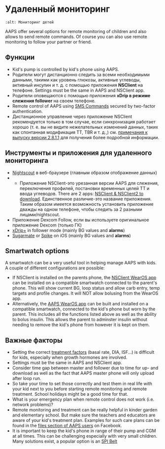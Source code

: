 # Удаленный мониторинг

```{image} ../images/KidsMonitoring.png
:alt: Мониторинг детей
```

AAPS offer several options for remote monitoring of children and also allows to send remote commands. Of course you can also use remote monitoring to follow your partner or friend.

## Функции

- Kid's pump is controlled by kid's phone using AAPS.
- Родители могут дистанционно следить за всеми необходимыми данными, такими как уровень глюкозы, активные углеводы, активный инсулин и т. д. с помощью приложения **NSClient** на телефоне. Settings must be the same in AAPS and NSClient app.
- Родители оповещаются с помощью приложения **xDrip в режиме слежения follower** на своем телефоне.
- Remote control of AAPS using [SMS Commands](../Children/SMS-Commands.md) secured by two-factor authentication.
- Дистанционное управление через приложение NSClient рекомендуется только в том случае, если синхронизация работает хорошо (т. е. вы не видите нежелательных изменений данных, таких как спонтанная модификация TT, TBR и т. д.,) см. [примечания к выпуску версии 2.8.1.1](Releasenotes-important-hints-2-8-1-1) для получения более подробной информации.

## Инструменты и приложения для удаленного мониторинга

- [Nightscout](https://nightscout.github.io/) в веб-браузере (главным образом отображение данных)
- * Приложение NSClient-это урезанная версии AAPS для слежения, переключения профилей, постановки временных целей TT и ввода углеводов. There are 2 apps:  [NSClient & NSClient2 to download](https://github.com/nightscout/AndroidAPS/releases/). Единственное различие-это название приложения. Таким образом имеется возможность установить приложение дважды на одном телефоне, чтобы следить за 2 разными лицами/nightscout.
- Приложение Dexcom Follow, если вы используете оригинальное приложение Dexcom (только ГК)
- [xDrip+](../Configuration/xdrip.md) in follower mode (mainly BG values and **alarms**)
- [Sugarmate](https://sugarmate.io/) or [Spike](https://spike-app.com/) on iOS (mainly BG values and **alarms**)

## Smartwatch options

A smartwatch can be a very useful tool in helping manage AAPS with kids. A couple of different configurations are possible:

- If NSClient is installed on the parents phone, the [NSClient WearOS app](https://github.com/nightscout/AndroidAPS/releases/) can be installed on a compatible smartwatch connected to the parent's phone. This will show current BG, loop status and allow carb entry, temp targets and profile changes. It will NOT allow bolusing from the WearOS app.
- Alternatively, the [AAPS WearOS app](https://androidaps.readthedocs.io/en/latest/Configuration/Watchfaces.html) can be built and installed on a compatible smartwatch, connected to the kid's phone but worn by the parent. This includes all the functions listed above as well as the ability to bolus insulin. This allows the parent to adminster insulin without needing to remove the kid's phone from however it is kept on them.

## Важные факторы

- Setting the correct [treatment factors](FAQ-how-to-begin) (basal rate, DIA, ISF...) is difficult for kids, especially when growth hormones are involved.
- Settings must be the same in AAPS and NSClient app.
- Consider time gap between master and follower due to time for up- and download as well as the fact that AAPS master phone will only upload after loop run.
- So take your time to set those correctly and test them in real life with your kid next to you before starting remote monitoring and remote treatment. School holidays might be a good time for that.
- What is your emergency plan when remote control does not work (i.e. network problems)?
- Remote monitoring and treatment can be really helpful in kinder garden and elementary school. But make sure the teachers and educators are aware of your kid's treatment plan. Examples for such care plans can be found in the [files section of AAPS users](https://www.facebook.com/groups/AndroidAPSUsers/files/) on Facebook.
- It is important to keep the kid's phone in range of their pump and CGM at all times. This can be challenging especially with very small children. Many solutions exist, a popular option is an [SPI Belt](https://spibelt.com/collections/kids-belts)
